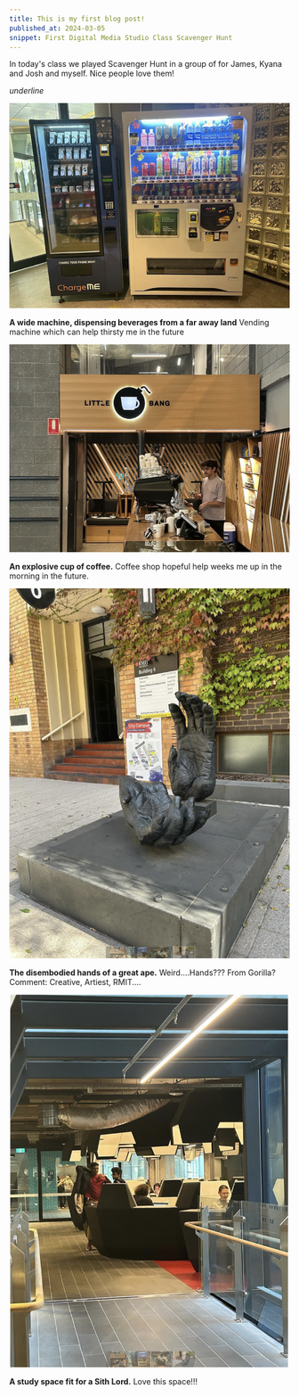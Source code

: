 ```yaml
---
title: This is my first blog post!
published_at: 2024-03-05
snippet: First Digital Media Studio Class Scavenger Hunt
---
```


In today's class we played Scavenger Hunt in a group of for James, Kyana and Josh and myself. Nice people love them!

_underline_

![description](/static/w01s1/1.png)

**A wide machine, dispensing beverages from a far away land**
Vending machine which can help thirsty me in the future

![description](/static/w01s1/2.png)

**An explosive cup of coffee.**
Coffee shop hopeful help weeks me up in the morning in the future. 

![description](/static/w01s1/3.png)

**The disembodied hands of a great ape.**
Weird....Hands??? From Gorilla? Comment: Creative, Artiest, RMIT....

![description](/static/w01s1/4.png)

**A study space fit for a Sith Lord.**
Love this space!!!
